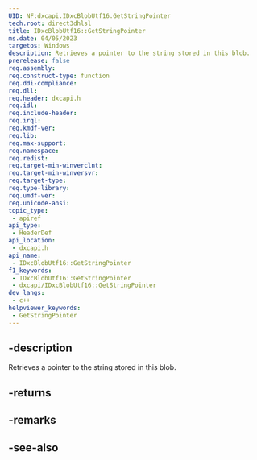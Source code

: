 ```yaml
---
UID: NF:dxcapi.IDxcBlobUtf16.GetStringPointer
tech.root: direct3dhlsl
title: IDxcBlobUtf16::GetStringPointer
ms.date: 04/05/2023
targetos: Windows
description: Retrieves a pointer to the string stored in this blob.
prerelease: false
req.assembly: 
req.construct-type: function
req.ddi-compliance: 
req.dll: 
req.header: dxcapi.h
req.idl: 
req.include-header: 
req.irql: 
req.kmdf-ver: 
req.lib: 
req.max-support: 
req.namespace: 
req.redist: 
req.target-min-winverclnt: 
req.target-min-winversvr: 
req.target-type: 
req.type-library: 
req.umdf-ver: 
req.unicode-ansi: 
topic_type:
 - apiref
api_type:
 - HeaderDef
api_location:
 - dxcapi.h
api_name:
 - IDxcBlobUtf16::GetStringPointer
f1_keywords:
 - IDxcBlobUtf16::GetStringPointer
 - dxcapi/IDxcBlobUtf16::GetStringPointer
dev_langs:
 - c++
helpviewer_keywords:
 - GetStringPointer
---
```


## -description

Retrieves a pointer to the string stored in this blob.

## -returns

## -remarks

## -see-also
